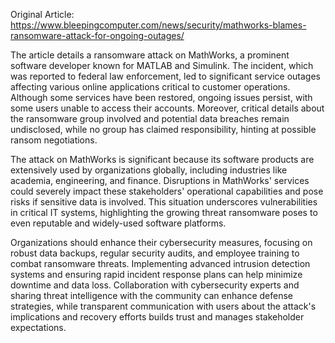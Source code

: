 Original Article: https://www.bleepingcomputer.com/news/security/mathworks-blames-ransomware-attack-for-ongoing-outages/

The article details a ransomware attack on MathWorks, a prominent software developer known for MATLAB and Simulink. The incident, which was reported to federal law enforcement, led to significant service outages affecting various online applications critical to customer operations. Although some services have been restored, ongoing issues persist, with some users unable to access their accounts. Moreover, critical details about the ransomware group involved and potential data breaches remain undisclosed, while no group has claimed responsibility, hinting at possible ransom negotiations.

The attack on MathWorks is significant because its software products are extensively used by organizations globally, including industries like academia, engineering, and finance. Disruptions in MathWorks' services could severely impact these stakeholders' operational capabilities and pose risks if sensitive data is involved. This situation underscores vulnerabilities in critical IT systems, highlighting the growing threat ransomware poses to even reputable and widely-used software platforms.

Organizations should enhance their cybersecurity measures, focusing on robust data backups, regular security audits, and employee training to combat ransomware threats. Implementing advanced intrusion detection systems and ensuring rapid incident response plans can help minimize downtime and data loss. Collaboration with cybersecurity experts and sharing threat intelligence with the community can enhance defense strategies, while transparent communication with users about the attack's implications and recovery efforts builds trust and manages stakeholder expectations.